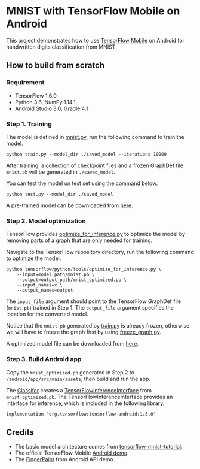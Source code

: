 # MNIST with TensorFlow Mobile on Android

This project demonstrates how to use [TensorFlow Mobile](https://www.tensorflow.org/mobile/mobile_intro) on Android for handwritten digits classification from MNIST.


## How to build from scratch

### Requirement

- TensorFlow 1.6.0
- Python 3.6, NumPy 1.14.1
- Android Studio 3.0, Gradle 4.1


### Step 1. Training

The model is defined in [mnist.py](https://github.com/nex3z/tfmobile-mnist-android/blob/master/model/mnist.py), run the following command to train the model.

```
python train.py --model_dir ./saved_model --iterations 10000
```

After training, a collection of checkpoint files and a frozen GraphDef file `mnist.pb` will be generated in `./saved_model`.

You can test the model on test set using the command below.

```
python test.py --model_dir ./saved_model
```

A pre-trained model can be downloaded from [here](https://github.com/nex3z/tfmobile-mnist-android/releases/download/v1.0.0/mnist-10000.zip).


### Step 2. Model optimization

TensorFlow provides [optimize_for_inference.py](https://github.com/tensorflow/tensorflow/blob/master/tensorflow/python/tools/optimize_for_inference.py) to optimize the model by removing parts of a graph that are only needed for training.

Navigate to the TensorFlow repository directory, run the following command to optimize the model.

```
python tensorflow/python/tools/optimize_for_inference.py \
    --input=model_path/mnist.pb \
    --output=output_path/mnist_optimized.pb \
    --input_names=x \
    --output_names=output   
```

The `input_file` argument should point to the TensorFlow GraphDef file (`mnist.pb`) trained in Step 1. The `output_file` argument specifies the location for the converted model.

Notice that the `mnist.pb` generated by [train.py](https://github.com/nex3z/tfmobile-mnist-android/blob/master/train.py) is already frozen, otherwise we will have to freeze the graph first by using [freeze_graph.py](https://github.com/tensorflow/tensorflow/blob/master/tensorflow/python/tools/freeze_graph.py).

A optimized model file can be downloaded from [here](https://github.com/nex3z/tfmobile-mnist-android/releases/download/v1.0.0/mnist_optimized.pb).


### Step 3. Build Android app

Copy the `mnist_optimized.pb` generated in Step 2 to `/android/app/src/main/assets`, then build and run the app.

The [Classifer](https://github.com/nex3z/tfmobile-mnist-android/blob/master/android/app/src/main/java/com/nex3z/tfmobilemnist/Classifier.java) creates a [TensorFlowInferenceInterface](https://github.com/tensorflow/tensorflow/blob/master/tensorflow/contrib/android/java/org/tensorflow/contrib/android/TensorFlowInferenceInterface.java) from  `mnist_optimized.pb`. The TensorFlowInferenceInterface provides an interface for inference, which is included in the following library.

```
implementation "org.tensorflow:tensorflow-android:1.5.0"
```


## Credits

- The basic model architecture comes from [tensorflow-mnist-tutorial](https://github.com/martin-gorner/tensorflow-mnist-tutorial).
- The official TensorFlow Mobile [Android demo](https://github.com/tensorflow/tensorflow/tree/master/tensorflow/examples/android).
- The [FingerPaint](https://android.googlesource.com/platform/development/+/master/samples/ApiDemos/src/com/example/android/apis/graphics/FingerPaint.java) from Android API demo.
